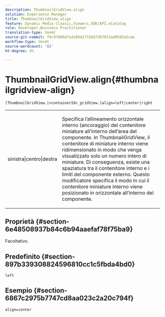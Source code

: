 ```yaml
---
description: ThumbnailGridView.align
solution: Experience Manager
title: ThumbnailGridView.align
feature: Dynamic Media Classic,Viewers,SDK/API,eCatalog
role: Developer,Business Practitioner
translation-type: tm+mt
source-git-commit: f6c97606d7a4209427316d7367013ad9585a5cae
workflow-type: tm+mt
source-wordcount: '82'
ht-degree: 4%

---
```



# ThumbnailGridView.align{#thumbnailgridview-align}

`[ThumbnailGridView.|<containerId>_gridView.]align=left|center|right`

<table id="table_95890560230C48BBB03A8082F56382CA"> 
 <tbody> 
  <tr> 
   <td> <p> <span class="codeph"> sinistra|centro|destra</span> </p> </td> 
   <td> <p> Specifica l’allineamento orizzontale interno (ancoraggio) del contenitore miniature all’interno dell’area del componente. In ThumbnailGridView, il contenitore di miniature interno viene ridimensionato in modo che venga visualizzato solo un numero intero di miniature. Di conseguenza, esiste una spaziatura tra il contenitore interno e i limiti del componente esterno. Questo modificatore specifica il modo in cui il contenitore miniature interno viene posizionato in orizzontale all’interno del componente. </p> </td> 
  </tr> 
 </tbody> 
</table>

## Proprietà {#section-6e48508937b84c6b94aaefaf78f75ba9}

Facoltativo.

## Predefinito {#section-897b339308824596810cc1c5fbda4bd0}

`left`

## Esempio {#section-6867c2975b7747cd8aa023c2a20c794f}

`align=center`

